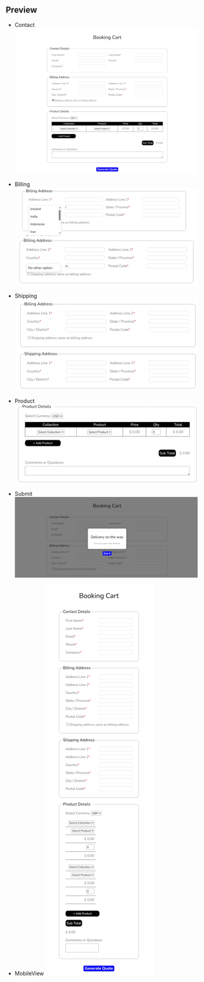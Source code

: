 ## Preview
- Contact
![Contact](./utility/contact.jpeg)

- Billing
![Billing](./utility/billing%201.jpeg)
![Billing](./utility/billing%202.jpeg)

- Shipping
![Shipping](./utility/shipping.jpeg)

- Product
![Product](./utility/product.jpeg)

- Submit
![Submit](./utility/submit.jpeg)

- MobileView
![Mobile View](./utility/mobile%20view.jpeg)


